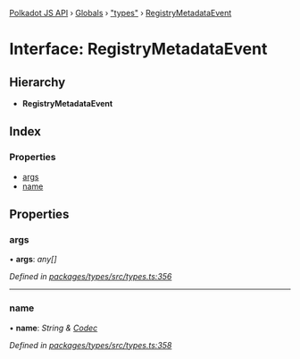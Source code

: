 [Polkadot JS API](../README.md) › [Globals](../globals.md) › ["types"](../modules/_types_.md) › [RegistryMetadataEvent](_types_.registrymetadataevent.md)

# Interface: RegistryMetadataEvent

## Hierarchy

* **RegistryMetadataEvent**

## Index

### Properties

* [args](_types_.registrymetadataevent.md#args)
* [name](_types_.registrymetadataevent.md#name)

## Properties

###  args

• **args**: *any[]*

*Defined in [packages/types/src/types.ts:356](https://github.com/polkadot-js/api/blob/204cf6769d/packages/types/src/types.ts#L356)*

___

###  name

• **name**: *String & [Codec](_types_.codec.md)*

*Defined in [packages/types/src/types.ts:358](https://github.com/polkadot-js/api/blob/204cf6769d/packages/types/src/types.ts#L358)*
